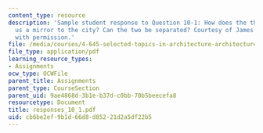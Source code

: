 ```yaml
---
content_type: resource
description: 'Sample student response to Question 10-1: How does the theme park offer
  us a mirror to the city? Can the two be separated? Courtesy of James Smith. Used
  with permission.'
file: /media/courses/4-645-selected-topics-in-architecture-architecture-from-1750-to-the-present-fall-2004/cb6be2ef9b1d66d8d85221d2a5df22b5_responses_10_1.pdf
file_type: application/pdf
learning_resource_types:
- Assignments
ocw_type: OCWFile
parent_title: Assignments
parent_type: CourseSection
parent_uid: 9ae4868d-3b1e-b37d-c0bb-70b5beecefa8
resourcetype: Document
title: responses_10_1.pdf
uid: cb6be2ef-9b1d-66d8-d852-21d2a5df22b5
---
```

